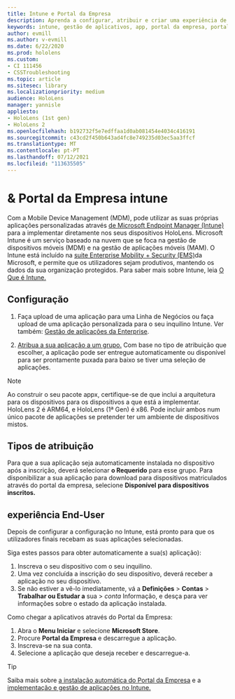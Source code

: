 ```yaml
---
title: Intune e Portal da Empresa
description: Aprenda a configurar, atribuir e criar uma experiência de utilizador confortável com a Intune, a gestão de dispositivos móveis e o portal da empresa.
keywords: intune, gestão de aplicativos, app, portal da empresa, portal, hololens
author: evmill
ms.author: v-evmill
ms.date: 6/22/2020
ms.prod: hololens
ms.custom:
- CI 111456
- CSSTroubleshooting
ms.topic: article
ms.sitesec: library
ms.localizationpriority: medium
audience: HoloLens
manager: yannisle
appliesto:
- HoloLens (1st gen)
- HoloLens 2
ms.openlocfilehash: b192732f5e7edffaa1d0ab081454e4034c416191
ms.sourcegitcommit: c43cd2f450b643ad4fc8e749235d03ec5aa3ffcf
ms.translationtype: MT
ms.contentlocale: pt-PT
ms.lasthandoff: 07/12/2021
ms.locfileid: "113635505"
---
```

# <a name="intune--company-portal"></a>& Portal da Empresa intune

Com a Mobile Device Management (MDM), pode utilizar as suas próprias aplicações personalizadas através [de Microsoft Endpoint Manager (Intune)](/intune/windows-holographic-for-business) para a implementar diretamente nos seus dispositivos HoloLens. Microsoft Intune é um serviço baseado na nuvem que se foca na gestão de dispositivos móveis (MDM) e na gestão de aplicações móveis (MAM). O Intune está incluído na [suite Enterprise Mobility + Security (EMS)](https://www.microsoft.com/microsoft-365/enterprise-mobility-security)da Microsoft, e permite que os utilizadores sejam produtivos, mantendo os dados da sua organização protegidos. Para saber mais sobre Intune, leia [O Que é Intune.](/mem/intune/fundamentals/what-is-intune)

## <a name="setup"></a>Configuração

1. Faça upload de uma aplicação para uma Linha de Negócios ou faça upload de uma aplicação personalizada para o seu inquilino Intune. Ver também: [Gestão de aplicações da Enterprise](/windows/client-management/mdm/enterprise-app-management).

2. [Atribua a sua aplicação a um grupo.](/mem/intune/apps/apps-deploy) Com base no tipo de atribuição que escolher, a aplicação pode ser entregue automaticamente ou disponível para ser prontamente puxada para baixo se tiver uma seleção de aplicações.

> [!NOTE]
> Ao construir o seu pacote appx, certifique-se de que inclui a arquitetura para os dispositivos para os dispositivos a que está a implementar. HoloLens 2 é ARM64, e HoloLens (1ª Gen) é x86. Pode incluir ambos num único pacote de aplicações se pretender ter um ambiente de dispositivos mistos.

## <a name="assignment-types"></a>Tipos de atribuição

Para que a sua aplicação seja automaticamente instalada no dispositivo após a inscrição, deverá selecionar **o Requerido** para esse grupo.
Para disponibilizar a sua aplicação para download para dispositivos matriculados através do portal da empresa, selecione **Disponível para dispositivos inscritos.**

## <a name="end-user-experience"></a>experiência End-User

Depois de configurar a configuração no Intune, está pronto para que os utilizadores finais recebam as suas aplicações selecionadas.

Siga estes passos para obter automaticamente a sua(s) aplicação):

1. Inscreva o seu dispositivo com o seu inquilino.
2. Uma vez concluída a inscrição do seu dispositivo, deverá receber a aplicação no seu dispositivo.
3. Se não estiver a vê-lo imediatamente, vá a **Definições**  >  **Contas**  >  **Trabalhar ou Estudar a** sua  >  *conta* Informação, e desça para ver informações sobre o estado da aplicação instalada.

Como chegar a aplicativos através do Portal da Empresa:

1. Abra o **Menu Iniciar** e selecione **Microsoft Store**.
2. Procure **Portal da Empresa** e descarregue a aplicação.
3. Inscreva-se na sua conta.
4. Selecione a aplicação que deseja receber e descarregue-a.

> [!Tip]
> Saiba mais sobre [a instalação automática do Portal da Empresa](/mem/intune/apps/company-portal-app) e a [implementação e gestão de aplicações no Intune.](/mem/intune/fundamentals/windows-holographic-for-business#deploy-and-manage-apps)
